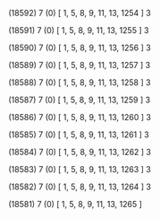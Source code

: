 (18592) 7 (0) [ 1, 5, 8, 9, 11, 13, 1254 ] 3 


(18591) 7 (0) [ 1, 5, 8, 9, 11, 13, 1255 ] 3 


(18590) 7 (0) [ 1, 5, 8, 9, 11, 13, 1256 ] 3 


(18589) 7 (0) [ 1, 5, 8, 9, 11, 13, 1257 ] 3 


(18588) 7 (0) [ 1, 5, 8, 9, 11, 13, 1258 ] 3 


(18587) 7 (0) [ 1, 5, 8, 9, 11, 13, 1259 ] 3 


(18586) 7 (0) [ 1, 5, 8, 9, 11, 13, 1260 ] 3 


(18585) 7 (0) [ 1, 5, 8, 9, 11, 13, 1261 ] 3 


(18584) 7 (0) [ 1, 5, 8, 9, 11, 13, 1262 ] 3 


(18583) 7 (0) [ 1, 5, 8, 9, 11, 13, 1263 ] 3 


(18582) 7 (0) [ 1, 5, 8, 9, 11, 13, 1264 ] 3 


(18581) 7 (0) [ 1, 5, 8, 9, 11, 13, 1265 ]  

